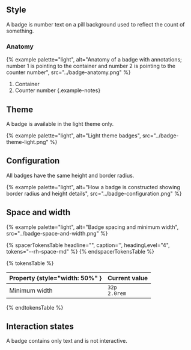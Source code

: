 ## Style 
A badge is number text on a pill background used to reflect the count of something.

### Anatomy 
{% example palette="light",
          alt="Anatomy of a badge with annotations; number 1 is pointing to the container and number 2 is pointing to the counter number",
          src="../badge-anatomy.png" %}

1. Container
2. Counter number
{.example-notes}

## Theme 
A badge is available in the light theme only.

{% example palette="light",
          alt="Light theme badges",
          src="../badge-theme-light.png" %}

## Configuration 
All badges have the same height and border radius.

{% example palette="light",
          alt="How a badge is constructed showing border radius and height details",
          src="../badge-configuration.png" %}

## Space and width 
{% example palette="light",
          alt="Badge spacing and minimum width",
          src="../badge-space-and-width.png" %}

{% spacerTokensTable 
  headline="",
  caption='',
  headingLevel="4",
  tokens="--rh-space-md" %}
{% endspacerTokensTable %}

{% tokensTable %}

| Property {style="width: 50%" }  | Current value     |
| ------------------------------- | ----------------- |
| Minimum width                   | `32p`<br>`2.0rem` |

{% endtokensTable %}

## Interaction states 
A badge contains only text and is not interactive.